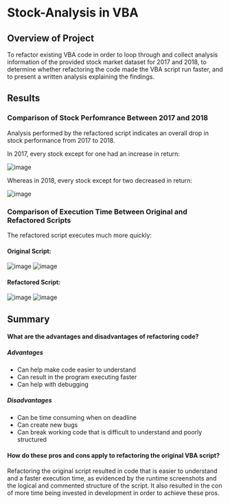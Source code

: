 # Stock-Analysis in VBA
## Overview of Project

To refactor existing VBA code in order to loop through and collect analysis information of the provided stock market dataset for 2017 and 2018, to determine whether refactoring the code made the VBA script run faster, and to present a written analysis explaining the findings.

## Results

### Comparison of Stock Perfomrance Between 2017 and 2018

Analysis performed by the refactored script indicates an overall drop in stock performance from 2017 to 2018. 

In 2017, every stock except for one had an increase in return:

![image](https://user-images.githubusercontent.com/5934390/111081963-31511100-84dc-11eb-99f3-7835f04419d8.png)

Whereas in 2018, every stock except for two decreased in return:

![image](https://user-images.githubusercontent.com/5934390/111081979-4b8aef00-84dc-11eb-896e-1e5616b8c71e.png)

### Comparison of Execution Time Between Original and Refactored Scripts

The refactored script executes much more quickly:

#### Original Script:
![image](https://user-images.githubusercontent.com/5934390/111082448-bb9a7480-84de-11eb-9832-727e6a62b739.png) ![image](https://user-images.githubusercontent.com/5934390/111082454-c7863680-84de-11eb-8d33-8542bf65c695.png)

#### Refactored Script:
![image](https://user-images.githubusercontent.com/5934390/111082273-c7396b80-84dd-11eb-8f50-fcb69ae378c0.png) ![image](https://user-images.githubusercontent.com/5934390/111082283-d0c2d380-84dd-11eb-8a0b-fcb60265e575.png)

## Summary
#### What are the advantages and disadvantages of refactoring code?

##### Advantages
* Can help make code easier to understand
* Can result in the program executing faster
* Can help with debugging

##### Disadvantages
* Can be time consuming when on deadline
* Can create new bugs
* Can break working code that is difficult to understand and poorly structured

#### How do these pros and cons apply to refactoring the original VBA script?
Refactoring the original script resulted in code that is easier to understand and a faster execution time, as evidenced by the runtime screenshots and the logical and commented structure of the script. It also resulted in the con of more time being invested in development in order to achieve these pros.
